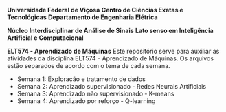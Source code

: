 **Universidade Federal de Viçosa**
**Centro de Ciências Exatas e Tecnológicas**
**Departamento de Engenharia Elétrica**

**Núcleo Interdisciplinar de Análise de Sinais** 
**Lato senso em Inteligência Artificial e Computacional**

**ELT574 - Aprendizado de Máquinas**
Este repositório serve para auxiliar as atividades da disciplina ELT574 - Aprendizado de Máquinas. 
Os arquivos estão separados de acordo com o tema de cada semana. 

- Semana 1: Exploração e tratamento de dados
- Semana 2: Aprendizado supervisionado - Redes Neurais Artificiais
- Semana 3: Aprendizado não supervisionado - K-means
- Semana 4: Aprendizado por reforço - Q-learning
